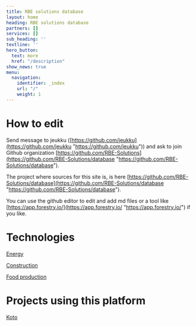 ```yaml
---
title: RBE solutions database
layout: home
heading: RBE solutions database
partners: []
services: []
sub_heading: ''
textline: ''
hero_button:
  text: more
  href: "/description"
show_news: true
menu:
  navigation:
    identifier: _index
    url: "/"
    weight: 1
---
```

# How to edit

Send message to jeukku ([https://github.com/jeukku](https://github.com/jeukku "https://github.com/jeukku")) and ask to join Github organization [https://github.com/RBE-Solutions](https://github.com/RBE-Solutions/database "https://github.com/RBE-Solutions/database").

The project where sources for this site is, is here [https://github.com/RBE-Solutions/database](https://github.com/RBE-Solutions/database "https://github.com/RBE-Solutions/database").

You can use the github editor to edit and add md files or a tool like [https://app.forestry.io/](https://app.forestry.io/ "https://app.forestry.io/") if you like.

# Technologies

[Energy](energy)

[Construction](contrruction)

[Food production](foodproduction)

# Projects using this platform

[Koto](/projects/koto "Koto coop")